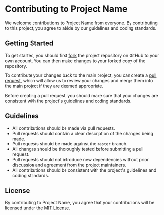 # Contributing to Project Name

We welcome contributions to Project Name from everyone. By contributing to this project, you agree to abide by our guidelines and coding standards.

## Getting Started

To get started, you should first [fork](https://help.github.com/articles/fork-a-repo/) the project repository on GitHub to your own account. You can then make changes to your forked copy of the repository.

To contribute your changes back to the main project, you can create a [pull request](https://help.github.com/articles/about-pull-requests/), which will allow us to review your changes and merge them into the main project if they are deemed appropriate.

Before creating a pull request, you should make sure that your changes are consistent with the project's guidelines and coding standards.

## Guidelines

- All contributions should be made via pull requests.
- Pull requests should contain a clear description of the changes being made.
- Pull requests should be made against the `master` branch.
- All changes should be thoroughly tested before submitting a pull request.
- Pull requests should not introduce new dependencies without prior discussion and agreement from the project maintainers.
- All contributions should be consistent with the project's guidelines and coding standards.

## License

By contributing to Project Name, you agree that your contributions will be licensed under the [MIT License](LICENSE).
